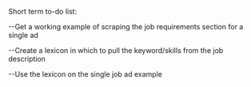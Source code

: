 Short term to-do list:

--Get a working example of scraping the job requirements section for a single ad

--Create a lexicon in which to pull the keyword/skills from the job description

--Use the lexicon on the single job ad example
